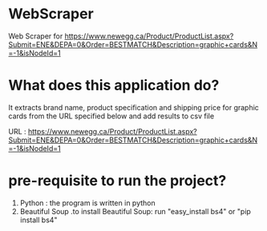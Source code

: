 # WebScraper
Web Scraper for 
https://www.newegg.ca/Product/ProductList.aspx?Submit=ENE&DEPA=0&Order=BESTMATCH&Description=graphic+cards&N=-1&isNodeId=1

# What does this application do?
It extracts brand name, product specification and shipping price for graphic cards from the URL specified 
below and add results to csv file 

URL :
https://www.newegg.ca/Product/ProductList.aspx?Submit=ENE&DEPA=0&Order=BESTMATCH&Description=graphic+cards&N=-1&isNodeId=1

# pre-requisite to run the project?
1. Python : the program is written in python
2. Beautiful Soup 
   .to install Beautiful Soup:
   run "easy_install bs4" or "pip install bs4"
   
